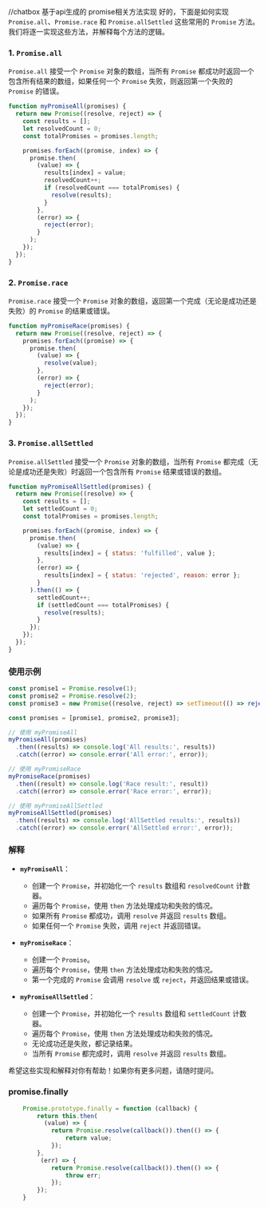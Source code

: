 //chatbox 基于api生成的 promise相关方法实现
好的，下面是如何实现 `Promise.all`、`Promise.race` 和 `Promise.allSettled` 这些常用的 `Promise` 方法。我们将逐一实现这些方法，并解释每个方法的逻辑。

### 1. `Promise.all`

`Promise.all` 接受一个 `Promise` 对象的数组，当所有 `Promise` 都成功时返回一个包含所有结果的数组，如果任何一个 `Promise` 失败，则返回第一个失败的 `Promise` 的错误。

```javascript
function myPromiseAll(promises) {
  return new Promise((resolve, reject) => {
    const results = [];
    let resolvedCount = 0;
    const totalPromises = promises.length;

    promises.forEach((promise, index) => {
      promise.then(
        (value) => {
          results[index] = value;
          resolvedCount++;
          if (resolvedCount === totalPromises) {
            resolve(results);
          }
        },
        (error) => {
          reject(error);
        }
      );
    });
  });
}
```

### 2. `Promise.race`

`Promise.race` 接受一个 `Promise` 对象的数组，返回第一个完成（无论是成功还是失败）的 `Promise` 的结果或错误。

```javascript
function myPromiseRace(promises) {
  return new Promise((resolve, reject) => {
    promises.forEach((promise) => {
      promise.then(
        (value) => {
          resolve(value);
        },
        (error) => {
          reject(error);
        }
      );
    });
  });
}
```

### 3. `Promise.allSettled`

`Promise.allSettled` 接受一个 `Promise` 对象的数组，当所有 `Promise` 都完成（无论是成功还是失败）时返回一个包含所有 `Promise` 结果或错误的数组。

```javascript
function myPromiseAllSettled(promises) {
  return new Promise((resolve) => {
    const results = [];
    let settledCount = 0;
    const totalPromises = promises.length;

    promises.forEach((promise, index) => {
      promise.then(
        (value) => {
          results[index] = { status: 'fulfilled', value };
        },
        (error) => {
          results[index] = { status: 'rejected', reason: error };
        }
      ).then(() => {
        settledCount++;
        if (settledCount === totalPromises) {
          resolve(results);
        }
      });
    });
  });
}
```

### 使用示例

```javascript
const promise1 = Promise.resolve(1);
const promise2 = Promise.resolve(2);
const promise3 = new Promise((resolve, reject) => setTimeout(() => reject('Error'), 1000));

const promises = [promise1, promise2, promise3];

// 使用 myPromiseAll
myPromiseAll(promises)
  .then((results) => console.log('All results:', results))
  .catch((error) => console.error('All error:', error));

// 使用 myPromiseRace
myPromiseRace(promises)
  .then((result) => console.log('Race result:', result))
  .catch((error) => console.error('Race error:', error));

// 使用 myPromiseAllSettled
myPromiseAllSettled(promises)
  .then((results) => console.log('AllSettled results:', results))
  .catch((error) => console.error('AllSettled error:', error));
```

### 解释

* **`myPromiseAll`**：
  * 创建一个 `Promise`，并初始化一个 `results` 数组和 `resolvedCount` 计数器。
  * 遍历每个 `Promise`，使用 `then` 方法处理成功和失败的情况。
  * 如果所有 `Promise` 都成功，调用 `resolve` 并返回 `results` 数组。
  * 如果任何一个 `Promise` 失败，调用 `reject` 并返回错误。

* **`myPromiseRace`**：
  * 创建一个 `Promise`。
  * 遍历每个 `Promise`，使用 `then` 方法处理成功和失败的情况。
  * 第一个完成的 `Promise` 会调用 `resolve` 或 `reject`，并返回结果或错误。

* **`myPromiseAllSettled`**：
  * 创建一个 `Promise`，并初始化一个 `results` 数组和 `settledCount` 计数器。
  * 遍历每个 `Promise`，使用 `then` 方法处理成功和失败的情况。
  * 无论成功还是失败，都记录结果。
  * 当所有 `Promise` 都完成时，调用 `resolve` 并返回 `results` 数组。

希望这些实现和解释对你有帮助！如果你有更多问题，请随时提问。

### promise.finally

```javascript
    Promise.prototype.finally = function (callback) {
        return this.then(
          (value) => {
            return Promise.resolve(callback()).then(() => {
                return value;
            });
        },
         (err) => {
            return Promise.resolve(callback()).then(() => {
                throw err;
            });
        });
    }
        
```

